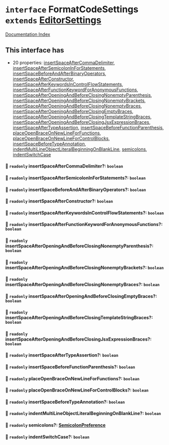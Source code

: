 # `interface` FormatCodeSettings `extends` [EditorSettings](../interface.EditorSettings/README.md)

[Documentation Index](../README.md)

## This interface has

- 20 properties:
[insertSpaceAfterCommaDelimiter](#-readonly-insertspaceaftercommadelimiter-boolean),
[insertSpaceAfterSemicolonInForStatements](#-readonly-insertspaceaftersemicoloninforstatements-boolean),
[insertSpaceBeforeAndAfterBinaryOperators](#-readonly-insertspacebeforeandafterbinaryoperators-boolean),
[insertSpaceAfterConstructor](#-readonly-insertspaceafterconstructor-boolean),
[insertSpaceAfterKeywordsInControlFlowStatements](#-readonly-insertspaceafterkeywordsincontrolflowstatements-boolean),
[insertSpaceAfterFunctionKeywordForAnonymousFunctions](#-readonly-insertspaceafterfunctionkeywordforanonymousfunctions-boolean),
[insertSpaceAfterOpeningAndBeforeClosingNonemptyParenthesis](#-readonly-insertspaceafteropeningandbeforeclosingnonemptyparenthesis-boolean),
[insertSpaceAfterOpeningAndBeforeClosingNonemptyBrackets](#-readonly-insertspaceafteropeningandbeforeclosingnonemptybrackets-boolean),
[insertSpaceAfterOpeningAndBeforeClosingNonemptyBraces](#-readonly-insertspaceafteropeningandbeforeclosingnonemptybraces-boolean),
[insertSpaceAfterOpeningAndBeforeClosingEmptyBraces](#-readonly-insertspaceafteropeningandbeforeclosingemptybraces-boolean),
[insertSpaceAfterOpeningAndBeforeClosingTemplateStringBraces](#-readonly-insertspaceafteropeningandbeforeclosingtemplatestringbraces-boolean),
[insertSpaceAfterOpeningAndBeforeClosingJsxExpressionBraces](#-readonly-insertspaceafteropeningandbeforeclosingjsxexpressionbraces-boolean),
[insertSpaceAfterTypeAssertion](#-readonly-insertspaceaftertypeassertion-boolean),
[insertSpaceBeforeFunctionParenthesis](#-readonly-insertspacebeforefunctionparenthesis-boolean),
[placeOpenBraceOnNewLineForFunctions](#-readonly-placeopenbraceonnewlineforfunctions-boolean),
[placeOpenBraceOnNewLineForControlBlocks](#-readonly-placeopenbraceonnewlineforcontrolblocks-boolean),
[insertSpaceBeforeTypeAnnotation](#-readonly-insertspacebeforetypeannotation-boolean),
[indentMultiLineObjectLiteralBeginningOnBlankLine](#-readonly-indentmultilineobjectliteralbeginningonblankline-boolean),
[semicolons](#-readonly-semicolons-semicolonpreference),
[indentSwitchCase](#-readonly-indentswitchcase-boolean)


#### 📄 `readonly` insertSpaceAfterCommaDelimiter?: `boolean`



#### 📄 `readonly` insertSpaceAfterSemicolonInForStatements?: `boolean`



#### 📄 `readonly` insertSpaceBeforeAndAfterBinaryOperators?: `boolean`



#### 📄 `readonly` insertSpaceAfterConstructor?: `boolean`



#### 📄 `readonly` insertSpaceAfterKeywordsInControlFlowStatements?: `boolean`



#### 📄 `readonly` insertSpaceAfterFunctionKeywordForAnonymousFunctions?: `boolean`



#### 📄 `readonly` insertSpaceAfterOpeningAndBeforeClosingNonemptyParenthesis?: `boolean`



#### 📄 `readonly` insertSpaceAfterOpeningAndBeforeClosingNonemptyBrackets?: `boolean`



#### 📄 `readonly` insertSpaceAfterOpeningAndBeforeClosingNonemptyBraces?: `boolean`



#### 📄 `readonly` insertSpaceAfterOpeningAndBeforeClosingEmptyBraces?: `boolean`



#### 📄 `readonly` insertSpaceAfterOpeningAndBeforeClosingTemplateStringBraces?: `boolean`



#### 📄 `readonly` insertSpaceAfterOpeningAndBeforeClosingJsxExpressionBraces?: `boolean`



#### 📄 `readonly` insertSpaceAfterTypeAssertion?: `boolean`



#### 📄 `readonly` insertSpaceBeforeFunctionParenthesis?: `boolean`



#### 📄 `readonly` placeOpenBraceOnNewLineForFunctions?: `boolean`



#### 📄 `readonly` placeOpenBraceOnNewLineForControlBlocks?: `boolean`



#### 📄 `readonly` insertSpaceBeforeTypeAnnotation?: `boolean`



#### 📄 `readonly` indentMultiLineObjectLiteralBeginningOnBlankLine?: `boolean`



#### 📄 `readonly` semicolons?: [SemicolonPreference](../enum.SemicolonPreference/README.md)



#### 📄 `readonly` indentSwitchCase?: `boolean`




